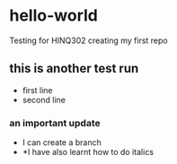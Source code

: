 # hello-world
 Testing for HINQ302 creating my first repo
## this is another test run
* first line
* second line
### an important update
* I can create a branch
* *I have also learnt how to do italics
